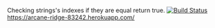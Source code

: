 Checking strings's indexes if they are equal return true.
[![Build Status](https://travis-ci.org/OguzhanGuldamlasi/myDemoApp.svg?branch=master)](https://travis-ci.org/OguzhanGuldamlasi/myDemoApp)
https://arcane-ridge-83242.herokuapp.com/